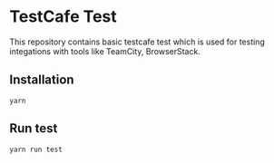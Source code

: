 # TestCafe Test

This repository contains basic testcafe test which is used for testing integations with tools like TeamCity, BrowserStack.

## Installation
```
yarn
```

## Run test
```
yarn run test
```
